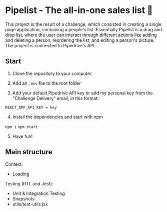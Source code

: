 # Pipelist - The all-in-one sales list 🚀

This project is the result of a challenge, which consisted in creating a single page application, containing a people's list. Essentially Pipelist is a drag and drop list, where the user can interact through different actions like adding and deleting a person, reordering the list, and editing a person's picture.
The project is connected to Pipedrive's API.

## Start

1. Clone the repository to your computer

2. Add an `.env` file to the root folder

3. Add your default Pipedrive API key or add my personal key from the "Challenge Delivery" email, in this format:

`REACT_APP_API_KEY = key`

4. Install the dependencies and start with npm

`npm i`
`npm start`

5. Have fun!

## Main structure

Context:

- Loading

Testing (RTL and Jest):

- Unit & Integration Testing
- Snapshots
- utils/test-utils.jsx
